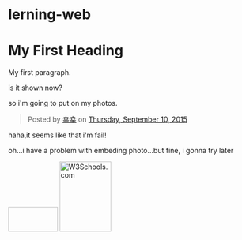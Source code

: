 # lerning-web
<html>
<body>

<h1>My First Heading</h1>

<p>My first paragraph.</p>
<p>is it shown now?</p>
<p>so i'm going to put on my photos.</p>
<div id="fb-root"></div><script>(function(d, s, id) {  var js, fjs = d.getElementsByTagName(s)[0];  if (d.getElementById(id)) return;  js = d.createElement(s); js.id = id;  js.src = "//connect.facebook.net/en_US/sdk.js#xfbml=1&version=v2.3";  fjs.parentNode.insertBefore(js, fjs);}(document, 'script', 'facebook-jssdk'));</script><div class="fb-post" data-href="https://www.facebook.com/photo.php?fbid=728388543951267&amp;set=a.276632619126864.64547.100003403851374&amp;type=1" data-width="500"><div class="fb-xfbml-parse-ignore"><blockquote cite="https://www.facebook.com/photo.php?fbid=728388543951267&amp;set=a.276632619126864.64547.100003403851374&amp;type=1">Posted by <a href="#" role="button">幸幸</a> on&nbsp;<a href="https://www.facebook.com/photo.php?fbid=728388543951267&amp;set=a.276632619126864.64547.100003403851374&amp;type=1">Thursday, September 10, 2015</a></blockquote></div></div>
<p>haha,it seems like that i'm fail!</p>
<p>oh...i have a problem with embeding photo...but fine, i gonna try later</p>
<img scr="https://fbcdn-sphotos-a-a.akamaihd.net/hphotos-ak-xpt1/t31.0-8/11951666_728388543951267_4269310737664013356_o.jpg" width="100" height="50">
<img src="w3schools.jpg" alt="W3Schools.com" width="104" height="142">
</body>
</html>
